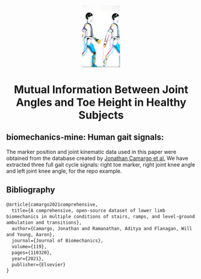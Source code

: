 <p align="center">
  <img src="../Logo01.jpg" width=20% height="20%" >
</p>

<h1 align='center'>Mutual Information Between Joint Angles and Toe Height in Healthy Subjects</h1>

## biomechanics-mine: Human gait signals:

The marker position and joint kinematic data
used in this paper were obtained from the database created by
[Jonathan Camargo et al.](https://www.sciencedirect.com/science/article/pii/S0021929021001007)
We have extracted three full gait cycle signals: right toe marker, right joint knee angle and left joint knee angle, for the repo example.

## Bibliography

```
@article{camargo2021comprehensive,
  title={A comprehensive, open-source dataset of lower limb biomechanics in multiple conditions of stairs, ramps, and level-ground ambulation and transitions},
  author={Camargo, Jonathan and Ramanathan, Aditya and Flanagan, Will and Young, Aaron},
  journal={Journal of Biomechanics},
  volume={119},
  pages={110320},
  year={2021},
  publisher={Elsevier}
}
```
